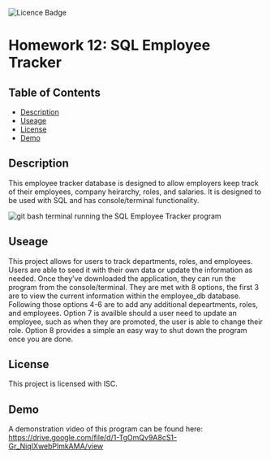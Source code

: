 ![Licence Badge](https://img.shields.io/badge/License-ISC-blue)
  # Homework 12: SQL Employee Tracker

  ## Table of Contents
  * [Description](#description)
  * [Useage](#useage)
  * [License](#license)
  * [Demo](#demo)
  
  ## Description
  This employee tracker database is designed to allow employers keep track of their employees, company heirarchy, roles, and salaries. It is designed to be used with SQL and has console/terminal functionality.

  ![git bash terminal running the SQL Employee Tracker program](https://github.com/allister-seras/Hwk12-SQL-EmployeeTracker/assets/127648521/8cb2155c-584f-47fb-bf6c-f90ec1c1747a)


  ## Useage
  This project allows for users to track departments, roles, and employees. Users are able to seed it with their own data or update the information as needed. Once they've downloaded the application, they can run the program from the console/terminal. They are met with 8 options, the first 3 are to view the current information within the employee_db database. Following those options 4-6 are to add any additional depeartments, roles, and employees. Option 7 is availble should a user need to update an employee, such as when they are promoted, the user is able to change their role. Option 8 provides a simple an easy way to shut down the program once you are done.

  ## License
This project is licensed with ISC.

## Demo
A demonstration video of this program can be found here: https://drive.google.com/file/d/1-TgOmQv9A8cS1-Gr_NiqIXwebPlmkAMA/view 

  
